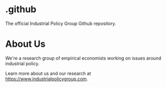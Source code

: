 # .github
The official Industrial Policy Group Github repository.

# About Us 
We're a research group of empirical economists working on issues around industrial policy. 

Learn more about us and our research at https://www.industrialpolicygroup.com.
